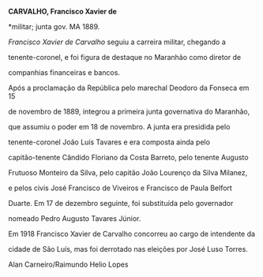 **CARVALHO, Francisco Xavier de**



\*militar; junta gov. MA 1889.



*Francisco Xavier de Carvalho* seguiu a carreira militar, chegando a

tenente-coronel, e foi figura de destaque no Maranhão como diretor de

companhias financeiras e bancos.



Após a proclamação da República pelo marechal Deodoro da Fonseca em 15

de novembro de 1889, integrou a primeira junta governativa do Maranhão,

que assumiu o poder em 18 de novembro. A junta era presidida pelo

tenente-coronel João Luís Tavares e era composta ainda pelo

capitão-tenente Cândido Floriano da Costa Barreto, pelo tenente Augusto

Frutuoso Monteiro da Silva, pelo capitão João Lourenço da Silva Milanez,

e pelos civis José Francisco de Viveiros e Francisco de Paula Belfort

Duarte. Em 17 de dezembro seguinte, foi substituída pelo governador

nomeado Pedro Augusto Tavares Júnior.



Em 1918 Francisco Xavier de Carvalho concorreu ao cargo de intendente da

cidade de São Luís, mas foi derrotado nas eleições por José Luso Torres.



Alan Carneiro/Raimundo Helio Lopes



